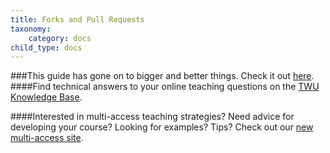 ```yaml
---
title: Forks and Pull Requests
taxonomy:
    category: docs
child_type: docs
---
```

###This guide has gone on to bigger and better things. Check it out [here](https://trinitywestern.teamdynamix.com/TDClient/1904/Portal/KB/ArticleDet?ID=146722).
####Find technical answers to your online teaching questions on the [TWU Knowledge Base](https://trinitywestern.teamdynamix.com/TDClient/1904/Portal/KB/?CategoryID=4747).

####Interested in multi-access teaching strategies? Need advice for developing your course? Looking for examples? Tips? Check out our [new multi-access site](https://multi-access.twu.ca).
<!--

Users can make a copy, or a fork, of any public repo, or any private repo to which they have access, and then edit that fork in their own account without changing the original. When they are finished, they can suggest their changes by creating a *pull request* for the original author to consider.

#### Watch *GitHub for Poets 1.3*

[plugin:youtube](https://youtu.be/_NrSWLQsDL4)
-->
